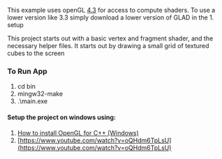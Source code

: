This example uses openGL [4.3](https://www.khronos.org/opengl/wiki/History_of_OpenGL#OpenGL_4.3_(2012)) for access to compute shaders. To use a lower version like 3.3 simply download a lower version of GLAD in the 1. setup

This project starts out with a basic vertex and fragment shader, and the necessary helper files. It starts out by drawing a small grid of textured cubes to the screen

### To Run App
1. cd bin
2. mingw32-make
3. .\main.exe


#### Setup the project on windows using:
1. [How to install OpenGL for C++ (Windows)](https://www.youtube.com/watch?v=hRInLNR9iRg)
2. [https://www.youtube.com/watch?v=oQHdm6TpLsU](https://www.youtube.com/watch?v=oQHdm6TpLsU)

